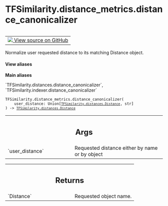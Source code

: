 # TFSimilarity.distance_metrics.distance_canonicalizer
<!-- Insert buttons and diff -->
<table class="tfo-notebook-buttons tfo-api nocontent" align="left">
<td>
  <a target="_blank" href="https://github.com/tensorflow/similarity/blob/main/tensorflow_similarity/distances.py#L212-L247">
    <img src="https://www.tensorflow.org/images/GitHub-Mark-32px.png" />
    View source on GitHub
  </a>
</td>
</table>

Normalize user requested distance to its matching Distance object.
<section class="expandable">
  <h4 class="showalways">View aliases</h4>
  <p>
<b>Main aliases</b>
<p>`TFSimilarity.distances.distance_canonicalizer`, `TFSimilarity.indexer.distance_canonicalizer`</p>
</p>
</section>
<pre class="devsite-click-to-copy prettyprint lang-py tfo-signature-link">
<code>TFSimilarity.distance_metrics.distance_canonicalizer(
    user_distance: Union[<a href="../../TFSimilarity/distances/Distance.md"><code>TFSimilarity.distances.Distance</code></a>, str]
) -> <a href="../../TFSimilarity/distances/Distance.md"><code>TFSimilarity.distances.Distance</code></a>
</code></pre>

<!-- Placeholder for "Used in" -->

<!-- Tabular view -->
 <table class="responsive fixed orange">
<colgroup><col width="214px"><col></colgroup>
<tr><th colspan="2"><h2 class="add-link">Args</h2></th></tr>
<tr>
<td>
`user_distance`
</td>
<td>
Requested distance either by name or by object
</td>
</tr>
</table>

<!-- Tabular view -->
 <table class="responsive fixed orange">
<colgroup><col width="214px"><col></colgroup>
<tr><th colspan="2"><h2 class="add-link">Returns</h2></th></tr>
<tr>
<td>
`Distance`
</td>
<td>
Requested object name.
</td>
</tr>
</table>
